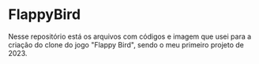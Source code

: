 # FlappyBird
Nesse repositório está os arquivos com códigos e imagem que usei para a criação do clone do jogo "Flappy Bird", sendo o meu primeiro projeto de 2023.
